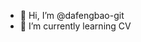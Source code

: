 - 👋 Hi, I’m @dafengbao-git
- 🌱 I’m currently learning CV


<!---
dafengbao-git/dafengbao-git is a ✨ special ✨ repository because its `README.md` (this file) appears on your GitHub profile.
You can click the Preview link to take a look at your changes.
--->
